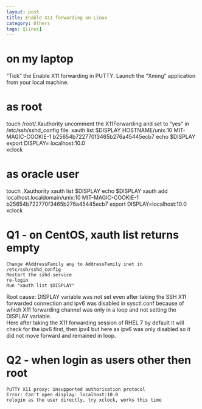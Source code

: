```yaml
---
layout: post
title: Enable X11 forwarding on Linux  
category: Others
tags: [Linux]
---
```

# on my laptop 
“Tick” the Enable X11 forwarding in PUTTY.
Launch the “Xming” application from your local machine.

# as root 
touch /root/.Xauthority
uncomment the X11Forwarding and set to “yes” in /etc/ssh/sshd_config file.
xauth list $DISPLAY
HOSTNAME/unix:10  MIT-MAGIC-COOKIE-1  b25654b722770f3465b276a45445ecb7
echo $DISPLAY
export DISPLAY= localhost:10.0  
xclock 

# as oracle user 
touch .Xauthority
xauth list $DISPLAY 
echo $DISPLAY
xauth add localhost.localdomain/unix:10  MIT-MAGIC-COOKIE-1  b25654b722770f3465b276a45445ecb7
export DISPLAY=localhost:10.0
xclock

# Q1 - on CentOS, xauth list returns empty 
```
Change #AddressFamily any to AddressFamily inet in /etc/ssh/sshd_config
Restart the sshd.service
re-login 
Run "xauth list $DISPLAY"
```
Root cause: DISPLAY variable was not set even after taking the SSH X11 forwarded connection and ipv6 was disabled in sysctl.conf because of which X11 forwarding channel was only in a loop and not setting the DISPLAY variable.  
Here after taking the X11 forwarding session of RHEL 7 by default it will check for the ipv6 first, then ipv4 but here as ipv6 was only disabled so it did not move forward and remained in loop.  


# Q2 - when login as users other then root
``` 
PuTTY X11 proxy: Unsupported authorisation protocol
Error: Can't open display: localhost:10.0
relogin as the user directly, try xclock, works this time 
```

